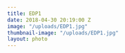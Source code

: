 ```yaml
---
title: EDP1
date: 2018-04-30 20:19:00 Z
image: "/uploads/EDP1.jpg"
thumbnail-image: "/uploads/EDP1.jpg"
layout: photo
---
```

